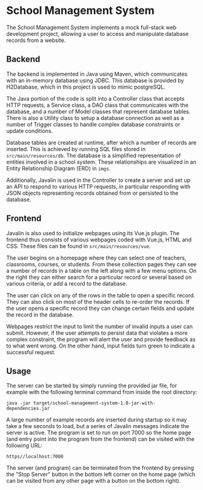 # School Management System
The School Management System implements a mock full-stack web development project, allowing a user to access and manipulate database records from a website. 

## Backend
The backend is implemented in Java using Maven, which communicates with an in-memory database using JDBC. This database is provided by H2Database, which in this project is used to mimic postgreSQL.

The Java portion of the code is split into a Controller class that accepts HTTP requests, a Service class, a DAO class that communicates with the database, and a number of Model classes that
represent database tables. There is also a Utility class to setup a database connection as well as a number of Trigger classes to handle complex database constraints or update conditions.

Database tables are created at runtime, after which a number of records are inserted. This is achieved by running SQL files stored in `src/main/resources/db`. 
The database is a simplified representation of entities involved in a school system. These relationships are visualized in an Entity Relationship Diagram (ERD) in `imgs`.

Additionally, Javalin is used in the Controller to create a server and set up an API to respond to various HTTP requests, 
in particular responding with JSON objects representing records obtained from or persisted to the database.


## Frontend
Javalin is also used to initialize webpages using its Vue.js plugin. The frontend thus consists of various webpages coded with Vue.js, HTML and CSS. These files can be found in `src/main/resources/vue`.

The user begins on a homepage where they can select one of teachers, classrooms, courses, or students. From these collection pages they can see a number of records in a table on the left along
with a few menu options. On the right they can either search for a particular record or several based on various criteria, or add a record to the database. 

The user can click on any of the rows in the table to open a specific record. They can also click on most of the header cells to re-order the records. 
If the user opens a specific record they can change certain fields and update the record in the database.

Webpages restrict the input to limit the number of invalid inputs a user can submit. However, if the user attempts to persist data that violates a more complex constraint,
the program will alert the user and provide feedback as to what went wrong. On the other hand, input fields turn green to indicate a successful request.

## Usage
The server can be started by simply running the provided jar file, for example with the following terminal command from inside the root directory:
```
java -jar target/school-management-system-1.0-jar-with-dependencies.jar
```
A large number of example records are inserted during startup so it may take a few seconds to load, but a series of Javalin messages indicate the server is active.
The program is set to run on port 7000 so the home page (and entry point into the program from the frontend) can be visited with the following URL:
```
https//localhost:7000
```
The server (and program) can be terminated from the frontend by pressing the "Stop Server" button in the bottom left corner on the home page (which can be visited from any other page with a button on the bottom right).
